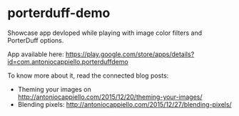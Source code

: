 # porterduff-demo

Showcase app devloped while playing with image color filters and PorterDuff options.

App available here: https://play.google.com/store/apps/details?id=com.antoniocappiello.porterduffdemo

To know more about it, read the connected blog posts:
 - Theming your images on http://antoniocappiello.com/2015/12/20/theming-your-images/
 - Blending pixels: http://antoniocappiello.com/2015/12/27/blending-pixels/
